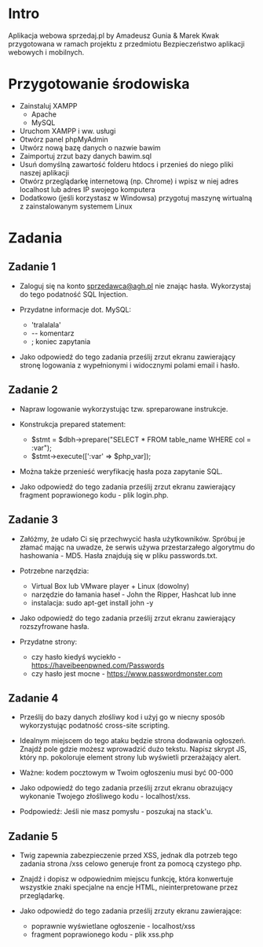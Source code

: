 # Intro
Aplikacja webowa sprzedaj.pl by Amadeusz Gunia & Marek Kwak przygotowana w ramach projektu z przedmiotu Bezpieczeństwo aplikacji webowych i mobilnych.

# Przygotowanie środowiska
* Zainstaluj XAMPP
	- Apache
	- MySQL
* Uruchom XAMPP i ww. usługi
* Otwórz panel phpMyAdmin
* Utwórz nową bazę danych o nazwie bawim
* Zaimportuj zrzut bazy danych bawim.sql
* Usuń domyślną zawartość folderu htdocs i przenieś do niego pliki naszej aplikacji
* Otwórz przeglądarkę internetową (np. Chrome) i wpisz w niej adres localhost lub adres IP swojego komputera
* Dodatkowo (jeśli korzystasz w Windowsa) przygotuj maszynę wirtualną z zainstalowanym systemem Linux

# Zadania
## Zadanie 1
* Zaloguj się na konto sprzedawca@agh.pl nie znając hasła. Wykorzystaj do tego podatność SQL Injection.

* Przydatne informacje dot. MySQL:
	- 'tralalala'  
	- -- komentarz 
	- ; koniec zapytania 

* Jako odpowiedź do tego zadania prześlij zrzut ekranu zawierający stronę logowania z wypełnionymi i widocznymi polami email i hasło.

## Zadanie 2
* Napraw logowanie wykorzystując tzw. spreparowane instrukcje.

* Konstrukcja prepared statement:
	- $stmt = $dbh->prepare("SELECT * FROM table_name WHERE col = :var");
	- $stmt->execute([':var' => $php_var]);

* Można także przenieść weryfikację hasła poza zapytanie SQL.

* Jako odpowiedź do tego zadania prześlij zrzut ekranu zawierający fragment poprawionego kodu - plik login.php.

## Zadanie 3
* Załóżmy, że udało Ci się przechwycić hasła użytkowników. Spróbuj je złamać mając na uwadze, że serwis używa przestarzałego algorytmu do hashowania - MD5. Hasła znajdują się w pliku passwords.txt.

* Potrzebne narzędzia:
	- Virtual Box lub VMware player + Linux (dowolny)
	- narzędzie do łamania haseł - John the Ripper, Hashcat lub inne
	- instalacja: sudo apt-get install john -y

* Jako odpowiedź do tego zadania prześlij zrzut ekranu zawierający rozszyfrowane hasła.

* Przydatne strony:
	- czy hasło kiedyś wyciekło - https://haveibeenpwned.com/Passwords
	- czy hasło jest mocne - https://www.passwordmonster.com

## Zadanie 4
* Prześlij do bazy danych złośliwy kod i użyj go w niecny sposób wykorzystując podatność cross-site scripting.

* Idealnym miejscem do tego ataku będzie strona dodawania ogłoszeń. Znajdź pole gdzie możesz wprowadzić dużo tekstu. Napisz skrypt JS, który np. pokoloruje element strony lub wyświetli przerażający alert.

* Ważne: kodem pocztowym w Twoim ogłoszeniu musi być 00-000

* Jako odpowiedź do tego zadania prześlij zrzut ekranu obrazujący wykonanie Twojego złośliwego kodu - localhost/xss.

* Podpowiedź: Jeśli nie masz pomysłu - poszukaj na stack'u.

## Zadanie 5 
* Twig zapewnia zabezpieczenie przed XSS, jednak dla potrzeb tego zadania strona /xss celowo generuje front za pomocą czystego php.

* Znajdź i dopisz w odpowiednim miejscu funkcję, która konwertuje wszystkie znaki specjalne na encje HTML, nieinterpretowane przez przeglądarkę. 

* Jako odpowiedź do tego zadania prześlij zrzuty ekranu zawierające:
	- poprawnie wyświetlane ogłoszenie - localhost/xss
	- fragment poprawionego kodu - plik xss.php




